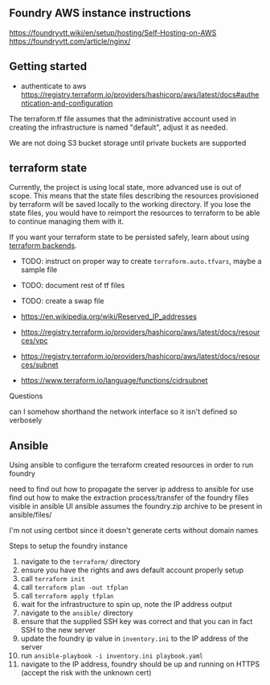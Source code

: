 ## Foundry AWS instance instructions

https://foundryvtt.wiki/en/setup/hosting/Self-Hosting-on-AWS
https://foundryvtt.com/article/nginx/

## Getting started

- authenticate to aws https://registry.terraform.io/providers/hashicorp/aws/latest/docs#authentication-and-configuration

The terraform.tf file assumes that the administrative account used in creating the infrastructure is named "default", adjust it as needed.

We are not doing S3 bucket storage until private buckets are supported

## terraform state

Currently, the project is using local state, more advanced use is out of scope.
This means that the state files describing the resources provisioned by terraform will be saved locally to the working directory.
If you lose the state files, you would have to reimport the resources to terraform to be able to continue managing them with it.

If you want your terraform state to be persisted safely, learn about using [terraform backends](https://www.terraform.io/language/settings/backends).

- TODO: instruct on proper way to create `terraform.auto.tfvars`, maybe a sample file
- TODO: document rest of tf files
- TODO: create a swap file

- https://en.wikipedia.org/wiki/Reserved_IP_addresses
- https://registry.terraform.io/providers/hashicorp/aws/latest/docs/resources/vpc
- https://registry.terraform.io/providers/hashicorp/aws/latest/docs/resources/subnet
- https://www.terraform.io/language/functions/cidrsubnet

Questions

can I somehow shorthand the network interface so it isn't defined so verbosely

## Ansible

Using ansible to configure the terraform created resources in order to run foundry

need to find out how to propagate the server ip address to ansible for use
find out how to make the extraction process/transfer of the foundry files visible in ansible UI
ansible assumes the foundry.zip archive to be present in ansible/files/

I'm not using certbot since it doesn't generate certs without domain names

Steps to setup the foundry instance

1. navigate to the `terraform/` directory
1. ensure you have the rights and aws default account properly setup
1. call `terraform init`
1. call `terraform plan -out tfplan`
1. call `terraform apply tfplan`
1. wait for the infrastructure to spin up, note the IP address output
1. navigate to the `ansible/` directory
1. ensure that the supplied SSH key was correct and that you can in fact SSH to the new server
1. update the foundry ip value in `inventory.ini` to the IP address of the server
1. run `ansible-playbook -i inventory.ini playbook.yaml`
1. navigate to the IP address, foundry should be up and running on HTTPS (accept the risk with the unknown cert)
